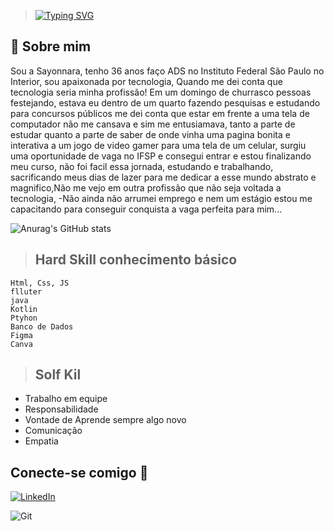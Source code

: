 
> [![Typing SVG](https://readme-typing-svg.herokuapp.com?font=Fira+Code&size=14&pause=1000&color=fc0859&width=435&lines=Olá!Sayonnara+Seixas+e+sou+dev.;Sejam+bem+vindo+ao+meu+GhitHub)](https://git.io/typing-svg)


## 🚀 Sobre mim
Sou a Sayonnara, tenho 36 anos faço ADS no Instituto Federal São Paulo no Interior, sou apaixonada por tecnologia, Quando me dei conta que  tecnologia seria minha profissão! 
Em um domingo de churrasco pessoas festejando, estava eu dentro de um quarto fazendo pesquisas e estudando para concursos públicos me dei conta que  estar em frente a uma tela de computador não me cansava e sim me entusiamava, tanto a parte de estudar quanto a parte de saber de onde vinha uma pagina bonita e interativa a um jogo de video gamer para uma tela de um celular, surgiu uma oportunidade de vaga no IFSP e consegui entrar e estou  finalizando meu curso, não foi facil essa jornada, estudando e trabalhando, sacrificando meus dias de lazer para me dedicar a esse mundo abstrato e magnifico,Não me vejo em outra profissão que não seja voltada a tecnologia, -Não ainda não arrumei emprego e nem um estágio estou me capacitando para conseguir conquista a vaga perfeita para mim...

![Anurag's GitHub stats](https://github-readme-stats.vercel.app/api?username=SAyonnara&show_icons=true&theme=transparent&rank_icon=github)

> ## Hard Skill conhecimento básico 
    Html, Css, JS
    flluter
    java
    Kotlin
    Ptyhon
    Banco de Dados
    Figma
    Canva

> ## Solf Kil 
 - Trabalho em equipe
 - Responsabilidade
 - Vontade de Aprende sempre algo novo
 - Comunicação 
 - Empatia

## Conecte-se comigo 🚀


[![LinkedIn](https://img.shields.io/badge/LinkedIn-000?style=for-the-badge&logo=linkedin&logoColor=0E76A8)](https://www.linkedin.com/in/sayonnaradev/)

![Git](https://img.shields.io/badge/GIT-E44C30?style=for-the-badge&logo=git&logoColor=white)






